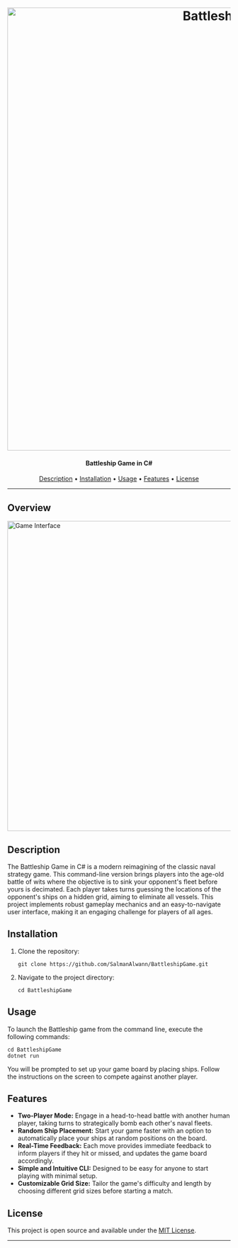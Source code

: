 <h1 align="center">
  <img src="icons/logo.png" alt="Battleship Game" width="1000px"></a>
  <br>
</h1>

<h4 align="center">Battleship Game in C#</h4>

<p align="center">
  <a href="#description">Description</a> •
  <a href="#installation">Installation</a> •
  <a href="#usage">Usage</a> •
  <a href="#features">Features</a> •
  <a href="#license">License</a>
</p>

---

<h2>Overview</h2>
<img src="icons/main.JPG" alt="Game Interface" width="700px">

<h2>Description</h2>

<p>The Battleship Game in C# is a modern reimagining of the classic naval strategy game. This command-line version brings players into the age-old battle of wits where the objective is to sink your opponent's fleet before yours is decimated. Each player takes turns guessing the locations of the opponent's ships on a hidden grid, aiming to eliminate all vessels. This project implements robust gameplay mechanics and an easy-to-navigate user interface, making it an engaging challenge for players of all ages.</p>

<h2>Installation</h2>

<ol>
  <li>Clone the repository:
  <pre><code>git clone https://github.com/SalmanAlwann/BattleshipGame.git</code></pre>
  </li>
  <li>Navigate to the project directory:
  <pre><code>cd BattleshipGame</code></pre>
  </li>
</ol>

<h2>Usage</h2>

<p>To launch the Battleship game from the command line, execute the following commands:</p>

<pre><code>cd BattleshipGame
dotnet run</code></pre>

<p>You will be prompted to set up your game board by placing ships. Follow the instructions on the screen to compete against another player.</p>

<h2>Features</h2>

<ul>
  <li><strong>Two-Player Mode:</strong> Engage in a head-to-head battle with another human player, taking turns to strategically bomb each other's naval fleets.</li>
  <li><strong>Random Ship Placement:</strong> Start your game faster with an option to automatically place your ships at random positions on the board.</li>
  <li><strong>Real-Time Feedback:</strong> Each move provides immediate feedback to inform players if they hit or missed, and updates the game board accordingly.</li>
  <li><strong>Simple and Intuitive CLI:</strong> Designed to be easy for anyone to start playing with minimal setup.</li>
  <li><strong>Customizable Grid Size:</strong> Tailor the game's difficulty and length by choosing different grid sizes before starting a match.</li>
</ul>

<h2>License</h2>

<p>This project is open source and available under the <a href="LICENSE">MIT License</a>.</p>

---
